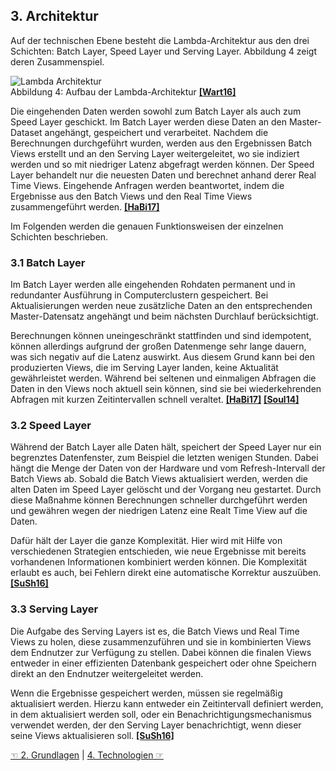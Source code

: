 ## 3. Architektur
Auf der technischen Ebene besteht die Lambda-Architektur aus den drei Schichten: Batch Layer, Speed Layer und Serving Layer. Abbildung 4 zeigt deren Zusammenspiel.  

![Lambda Architektur](/images/Lambda-Architektur.png)  
Abbildung 4: Aufbau der Lambda-Architektur [**[Wart16]**](7_Literaturverzeichnis.md)  

Die eingehenden Daten werden sowohl zum Batch Layer als auch zum Speed Layer geschickt. Im Batch Layer werden diese Daten an den Master-Dataset angehängt, gespeichert und verarbeitet. Nachdem die Berechnungen durchgeführt wurden, werden aus den Ergebnissen Batch Views erstellt und an den Serving Layer weitergeleitet, wo sie indiziert werden und so mit niedriger Latenz abgefragt werden können.
Der Speed Layer behandelt nur die neuesten Daten und berechnet anhand derer Real Time Views. Eingehende Anfragen werden beantwortet, indem die Ergebnisse aus den Batch Views und den Real Time Views zusammengeführt werden. [**[HaBi17]**](7_Literaturverzeichnis.md)  

Im Folgenden werden die genauen Funktionsweisen der einzelnen Schichten beschrieben.

### 3.1 Batch Layer
Im Batch Layer werden alle eingehenden Rohdaten permanent und in redundanter Ausführung in Computerclustern gespeichert. Bei Aktualisierungen werden neue zusätzliche Daten an den entsprechenden Master-Datensatz angehängt und beim nächsten Durchlauf berücksichtigt.  

Berechnungen können uneingeschränkt stattfinden und sind idempotent, können allerdings aufgrund der großen Datenmenge sehr lange dauern, was sich negativ auf die Latenz auswirkt. Aus diesem Grund kann bei den produzierten Views, die im Serving Layer landen, keine Aktualität gewährleistet werden. Während bei seltenen und einmaligen Abfragen die Daten in den Views noch aktuell sein können, sind sie bei wiederkehrenden Abfragen mit kurzen Zeitintervallen schnell veraltet. [**[HaBi17]**](7_Literaturverzeichnis.md) [**[Soul14]**](7_Literaturverzeichnis.md)   

### 3.2 Speed Layer
Während der Batch Layer alle Daten hält, speichert der Speed Layer nur ein begrenztes Datenfenster, zum Beispiel die letzten wenigen Stunden. Dabei hängt die Menge der Daten von der Hardware und vom Refresh-Intervall der Batch Views ab. Sobald die Batch Views aktualisiert werden, werden die alten Daten im Speed Layer gelöscht und der Vorgang neu gestartet. Durch diese Maßnahme können Berechnungen schneller durchgeführt werden und gewähren wegen der niedrigen Latenz eine Realt Time View auf die Daten. 

Dafür hält der Layer die ganze Komplexität. Hier wird mit Hilfe von verschiedenen Strategien entschieden, wie neue Ergebnisse mit bereits vorhandenen Informationen kombiniert werden können. Die Komplexität erlaubt es auch, bei Fehlern direkt eine automatische Korrektur auszuüben. [**[SuSh16]**](7_Literaturverzeichnis.md)   

### 3.3 Serving Layer
Die Aufgabe des Serving Layers ist es, die Batch Views und Real Time Views zu holen, diese zusammenzuführen und sie in kombinierten Views dem Endnutzer zur Verfügung zu stellen. Dabei können die finalen Views entweder in einer effizienten Datenbank gespeichert oder ohne Speichern direkt an den Endnutzer weitergeleitet werden.  

Wenn die Ergebnisse gespeichert werden, müssen sie regelmäßig aktualisiert werden. Hierzu kann entweder ein Zeitintervall definiert werden, in dem aktualisiert werden soll, oder ein Benachrichtigungsmechanismus verwendet werden, der den Serving Layer benachrichtigt, wenn dieser seine Views aktualisieren soll. [**[SuSh16]**](7_Literaturverzeichnis.md)   


[☜ 2. Grundlagen](2_Grundlagen.md)
   |   [4. Technologien ☞](4_Technologien.md)